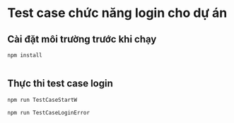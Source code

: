 # Test case chức năng login cho dự án

## Cài đặt môi trường trước khi chạy

```sh
npm install



```

## Thực thi test case login

```sh
npm run TestCaseStartW

```

```sh
npm run TestCaseLoginError

```
